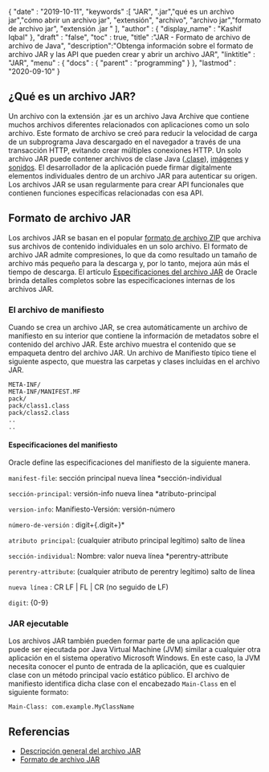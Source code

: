 {
  "date" : "2019-10-11",
  "keywords" :[ "JAR", ".jar","qué es un archivo jar","cómo abrir un archivo jar", "extensión", "archivo", "archivo jar","formato de archivo jar", "extensión .jar " ],
  "author" : {
    "display_name" : "Kashif Iqbal"
},
  "draft" : "false",
  "toc" : true,
  "title" :"JAR - Formato de archivo de archivo de Java",
  "description":"Obtenga información sobre el formato de archivo JAR y las API que pueden crear y abrir un archivo JAR",
  "linktitle" : "JAR",
  "menu" : {
    "docs" : {
      "parent" : "programming"
}
},
  "lastmod" : "2020-09-10"
}

## ¿Qué es un archivo JAR?

Un archivo con la extensión .jar es un archivo Java Archive que contiene muchos archivos diferentes relacionados con aplicaciones como un solo archivo. Este formato de archivo se creó para reducir la velocidad de carga de un subprograma Java descargado en el navegador a través de una transacción HTTP, evitando crear múltiples conexiones HTTP. Un solo archivo JAR puede contener archivos de clase Java ([.clase](/es/programming/clase/)), [imágenes](/es/image/) y [sonidos](/es/audio/). El desarrollador de la aplicación puede firmar digitalmente elementos individuales dentro de un archivo JAR para autenticar su origen. Los archivos JAR se usan regularmente para crear API funcionales que contienen funciones específicas relacionadas con esa API.

## Formato de archivo JAR

Los archivos JAR se basan en el popular [formato de archivo ZIP](/es/compression/zip/) que archiva sus archivos de contenido individuales en un solo archivo. El formato de archivo JAR admite compresiones, lo que da como resultado un tamaño de archivo más pequeño para la descarga y, por lo tanto, mejora aún más el tiempo de descarga. El artículo [Especificaciones del archivo JAR](https://docs.oracle.com/javase/8/docs/technotes/guides/jar/jar.html) de Oracle brinda detalles completos sobre las especificaciones internas de los archivos JAR.

### El archivo de manifiesto

Cuando se crea un archivo JAR, se crea automáticamente un archivo de manifiesto en su interior que contiene la información de metadatos sobre el contenido del archivo JAR. Este archivo muestra el contenido que se empaqueta dentro del archivo JAR. Un archivo de Manifiesto típico tiene el siguiente aspecto, que muestra las carpetas y clases incluidas en el archivo JAR.

```
META-INF/
META-INF/MANIFEST.MF
pack/
pack/class1.class
pack/class2.class
..
..
```

#### Especificaciones del manifiesto

Oracle define las especificaciones del manifiesto de la siguiente manera.

`manifest-file`: sección principal nueva línea \*sección-individual

`sección-principal`: versión-info nueva línea \*atributo-principal

`version-info`: Manifiesto-Versión: versión-número

`número-de-versión` : digit+{.digit+}*

`atributo principal`: (cualquier atributo principal legítimo) salto de línea

`sección-individual`: Nombre: valor nueva línea \*perentry-attribute

`perentry-attribute`: (cualquier atributo de perentry legítimo) salto de línea

`nueva línea` : CR LF | FL | CR (no seguido de LF)

`digit`: {0-9}

### JAR ejecutable

Los archivos JAR también pueden formar parte de una aplicación que puede ser ejecutada por Java Virtual Machine (JVM) similar a cualquier otra aplicación en el sistema operativo Microsoft Windows. En este caso, la JVM necesita conocer el punto de entrada de la aplicación, que es cualquier clase con un método principal vacío estático público. El archivo de manifiesto identifica dicha clase con el encabezado `Main-Class` en el siguiente formato:

```
Main-Class: com.example.MyClassName
```



## Referencias

* [Descripción general del archivo JAR](https://docs.oracle.com/javase/8/docs/technotes/guides/jar/jarGuide.html)
* [Formato de archivo JAR](https://en.wikipedia.org/wiki/JAR_(file_format))

